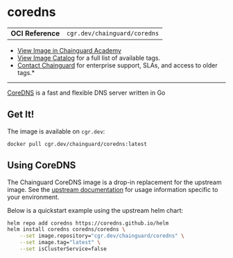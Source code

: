<!--monopod:start-->
# coredns
| | |
| - | - |
| **OCI Reference** | `cgr.dev/chainguard/coredns` |


* [View Image in Chainguard Academy](https://edu.chainguard.dev/chainguard/chainguard-images/reference/coredns/overview/)
* [View Image Catalog](https://console.enforce.dev/images/catalog) for a full list of available tags.
* [Contact Chainguard](https://www.chainguard.dev/chainguard-images) for enterprise support, SLAs, and access to older tags.*

---
<!--monopod:end-->

<!--overview:start-->
[CoreDNS](https://coredns.io) is a fast and flexible DNS server written in Go
<!--overview:end-->

<!--getting:start-->
## Get It!
The image is available on `cgr.dev`:

```
docker pull cgr.dev/chainguard/coredns:latest
```
<!--getting:end-->

<!--body:start-->
## Using CoreDNS

The Chainguard CoreDNS image is a drop-in replacement for the upstream image.
See the [upstream documentation](https://coredns.io/) for usage information specific to your environment.

Below is a quickstart example using the upstream helm chart:

```bash
helm repo add coredns https://coredns.github.io/helm
helm install coredns coredns/coredns \
	--set image.repository="cgr.dev/chainguard/coredns" \
	--set image.tag="latest" \
	--set isClusterService=false
```
<!--body:end-->
